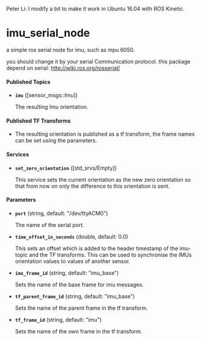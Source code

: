 Peter Li: I modify a bit to make it work in Ubuntu 16.04 with ROS Kinetic. 


imu_serial_node
=
a simple ros serial node for imu, such as mpu 6050.

you should change it by your serial Communication protocol.
  this package depend on serial: http://wiki.ros.org/rosserial/

#### Published Topics

* **`imu`** ([sensor_msgs::Imu])

	The resulting Imu orientation.

#### Published TF Transforms

*	The resulting orientation is published as a tf transform, the frame names can be set using the parameters.


#### Services

* **`set_zero_orientation`** ([std_srvs/Empty])

	This service sets the current orientation as the new zero orientation so that from now on only the difference to this orientation is sent.


#### Parameters

* **`port`** (string, default: "/dev/ttyACM0")

	The name of the serial port.

* **`time_offset_in_seconds`** (double, default: 0.0)

	This sets an offset which is added to the header timestamp of the imu-topic and the TF transforms. This can be used to synchronise the IMUs orientation values to values of another sensor.


* **`imu_frame_id`** (string, default: "imu_base")

	Sets the name of the base frame for imu messages.


* **`tf_parent_frame_id`** (string, default: "imu_base")

	Sets the name of the parent frame in the tf transform.


* **`tf_frame_id`** (string, default: "imu")

	Sets the name of the own frame in the tf transform.
